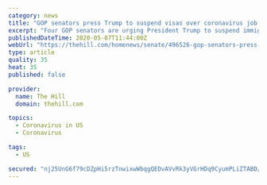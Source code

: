 ```yaml
---
category: news
title: "GOP senators press Trump to suspend visas over coronavirus job losses"
excerpt: "Four GOP senators are urging President Trump to suspend immigration for guest workers as the U.S. economy struggles to recover from the coronavirus outbreak."
publishedDateTime: 2020-05-07T11:44:00Z
webUrl: "https://thehill.com/homenews/senate/496526-gop-senators-press-trump-to-suspend-visas-over-coronavirus-job-losses"
type: article
quality: 35
heat: 35
published: false

provider:
  name: The Hill
  domain: thehill.com

topics:
  - Coronavirus in US
  - Coronavirus

tags:
  - US

secured: "nj25UnG6f79cDZpHi5rzTnwixwWbqgQEDvAVvRk3yVGrHDq9CyumPLiZTABD/64t9jX2qNV2UEoIjbcX7RbbFGku564yXFme+TX2Nzs2850yOtC5Jy4CMcyTwF3VRPliFxKgP+8wDNxofcrUpk3PhUEUEUIcEGWHLFCmMlUhHj81Xqb61U/WE1j4BFCkteJUzjulsl3hwXyaOqhr2JYiyiXwOj6A6nbgJkahXmCkpLI+CbqNYBs/lv2VcilVGocSm64CqW4PZih+CQyrFW2HOSLitFIgSthN8WGY0dM/xmfIlz8AYd+d0rt/Exx8WvTSspyzuIdEfgwLBOnj1mHqS/E8TZQEOOb3vZ1jmw1LAnyMM0GCxEh4mOqdjiUpzvkgiY4nQL+T7Ceh+x5CQEDXaH6G+t8zPWgmke8BbmnySr4drhp0xRmMaOvdPx0FFGEXjr9qU6FuqeLAr9T/BJvi/H7jLBPJ44UyXSNC64hTXok=;kkvY9JVF6AH/xCTZakLW5Q=="
---
```


